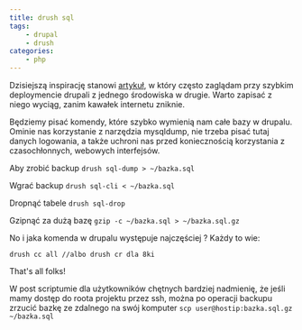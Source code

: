 ```yaml
---
title: drush sql
tags:
    - drupal
    - drush
categories:
    - php
---
```


Dzisiejszą inspirację stanowi [artykuł](http://www.tylerfrankenstein.com/code/use-drush-export-import-drupal-mysql-database-dump-file), w który często zaglądam przy szybkim deploymencie drupali z jednego środowiska w drugie. Warto zapisać z niego wyciąg, zanim kawałek internetu zniknie.

Będziemy pisać komendy, które szybko wymienią nam całe bazy w drupalu. Ominie nas korzystanie z narzędzia mysqldump, nie trzeba pisać tutaj danych logowania, a także uchroni nas przed koniecznością korzystania z czasochłonnych, webowych interfejsów.

Aby zrobić backup `drush sql-dump > ~/bazka.sql`

Wgrać backup `drush sql-cli < ~/bazka.sql`

Dropnąć tabele `drush sql-drop`

Gzipnąć za dużą bazę `gzip -c ~/bazka.sql > ~/bazka.sql.gz`

No i jaka komenda w drupalu występuje najczęściej ? Każdy to wie:

```
drush cc all //albo drush cr dla 8ki
```

That's all folks!

W post scriptumie dla użytkowników chętnych bardziej nadmienię, że jeśli mamy dostęp do roota projektu przez ssh, można po operacji backupu zrzucić bazkę ze zdalnego na swój komputer `scp user@hostip:bazka.sql.gz ~/bazka.sql`

